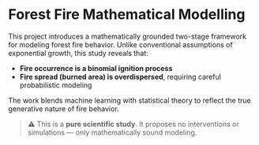 # Forest Fire Mathematical Modelling

This project introduces a mathematically grounded two-stage framework for modeling forest fire behavior. Unlike conventional assumptions of exponential growth, this study reveals that:

- **Fire occurrence is a binomial ignition process**
- **Fire spread (burned area) is overdispersed**, requiring careful probabilistic modeling

The work blends machine learning with statistical theory to reflect the true generative nature of fire behavior.

> ⚠️ This is a **pure scientific study**. It proposes no interventions or simulations — only mathematically sound modeling.
